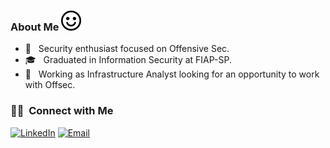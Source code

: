 <h3> About Me <img src=https://github.com/fsaken/fsaken/blob/main/bigas.png width="32" weight="32"></h3>

- 🤔 &nbsp; Security enthusiast focused on Offensive Sec.
- 🎓 &nbsp; Graduated in Information Security at FIAP-SP.
- 💼 &nbsp; Working as Infrastructure Analyst looking for an opportunity to work with Offsec.

<h3> 🤝🏻 &nbsp;Connect with Me </h3>
<a href="https://www.linkedin.com/in/gmaceu/"><img alt="LinkedIn" src="https://img.shields.io/badge/LinkedIn-Gustavo%20Maceu-blue?style=flat-square&logo=linkedin"></a>
<a href="mailto:fsaken@protonmail.com"><img alt="Email" src="https://img.shields.io/badge/Email-fsaken@protonmail.com-blue?style=flat-square&logo=gmail"></a>
